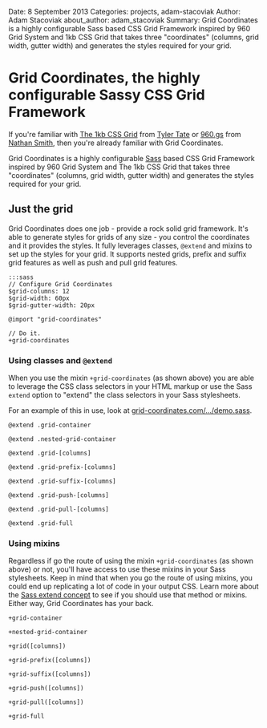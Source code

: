 Date: 8 September 2013
Categories: projects, adam-stacoviak
Author: Adam Stacoviak
about_author: adam_stacoviak
Summary: Grid Coordinates is a highly configurable Sass based CSS Grid Framework inspired by 960 Grid System and 1kb CSS Grid that takes three "coordinates" (columns, grid width, gutter width) and generates the styles required for your grid.

# Grid Coordinates, the highly configurable Sassy CSS Grid Framework

If you're familiar with [The 1kb CSS Grid](http://1kbgrid.com/) from [Tyler Tate](http://www.tylertate.com/) or [960.gs](http://960.gs/) from [Nathan Smith](http://sonspring.com/), then you're already familiar with Grid Coordinates.

Grid Coordinates is a highly configurable [Sass](http://sass-lang.com/) based CSS Grid Framework inspired by 960 Grid System and The 1kb CSS Grid that takes three "coordinates" (columns, grid width, gutter width) and generates the styles required for your grid.

## Just the grid

Grid Coordinates does one job - provide a rock solid grid framework. It's able to generate styles for grids of any size - you control the coordinates and it provides the styles. It fully leverages classes, `@extend` and mixins to set up the styles for your grid. It supports nested grids, prefix and suffix grid features as well as push and pull grid features.

    :::sass
    // Configure Grid Coordinates
    $grid-columns: 12
    $grid-width: 60px
    $grid-gutter-width: 20px

    @import "grid-coordinates"
    
    // Do it.
    +grid-coordinates

### Using classes and `@extend`

When you use the mixin `+grid-coordinates` (as shown above) you are able to leverage the CSS class selectors in your HTML markup or use the Sass `extend` option to "extend" the class selectors in your Sass stylesheets.

For an example of this in use, look at [grid-coordinates.com/.../demo.sass](https://github.com/adamstac/grid-coordinates.com/blob/master/themes/grid-coordinates/sass/demo.sass).

`@extend .grid-container`

`@extend .nested-grid-container`

`@extend .grid-[columns]`

`@extend .grid-prefix-[columns]`

`@extend .grid-suffix-[columns]`

`@extend .grid-push-[columns]`

`@extend .grid-pull-[columns]`

`@extend .grid-full`

### Using mixins

Regardless if go the route of using the mixin `+grid-coordinates` (as shown above) or not, you'll have access to use these mixins in your Sass stylesheets. Keep in mind that when you go the route of using mixins, you could end up replicating a lot of code in your output CSS. Learn more about the [Sass extend concept](http://sass-lang.com/docs/yardoc/file.SASS_REFERENCE.html#extend) to see if you should use that method or mixins. Either way, Grid Coordinates has your back.

`+grid-container`

`+nested-grid-container`

`+grid([columns])`

`+grid-prefix([columns])`

`+grid-suffix([columns])`

`+grid-push([columns])`

`+grid-pull([columns])`

`+grid-full`